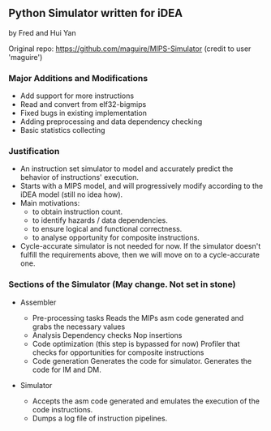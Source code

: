 ## Python Simulator written for iDEA
by Fred and Hui Yan

Original repo: https://github.com/maguire/MIPS-Simulator
(credit to user 'maguire')

### Major Additions and Modifications
* Add support for more instructions
* Read and convert from elf32-bigmips
* Fixed bugs in existing implementation
* Adding preprocessing and data dependency checking
* Basic statistics collecting

### Justification
* An instruction set simulator to model and accurately predict the behavior of instructions' execution.
* Starts with a MIPS model, and will progressively modify according to the iDEA model (still no idea how).
* Main motivations:
	- to obtain instruction count.
	- to identify hazards / data dependencies.
	- to ensure logical and functional correctness.
	- to analyse opportunity for composite instructions.
* Cycle-accurate simulator is not needed for now. If the simulator doesn't fulfill the requirements above, then we will move on to a cycle-accurate one. 

### Sections of the Simulator (May change. Not set in stone)
* Assembler
	* Pre-processing tasks
		Reads the MIPs asm code generated and grabs the necessary values
	* Analysis
		Dependency checks
		Nop insertions
	* Code optimization (this step is bypassed for now)
		Profiler that checks for opportunities for composite instructions
	* Code generation
		Generates the code for simulator.
		Generates the code for IM and DM.

* Simulator
	* Accepts the asm code generated and emulates the execution of the code instructions.
	* Dumps a log file of instruction pipelines.
